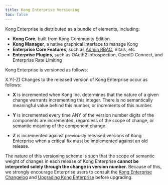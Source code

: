 ```yaml
---
title: Kong Enterprise Versioning
toc: false
---
```


Kong Enterprise is distributed as a bundle of elements, including:

- **Kong Core**, built from Kong Community Edition
- **Kong Manager**, a native graphical interface to manage Kong
- **Enterprise Core Features**, such as [Admin RBAC](https://support.konghq.com/hc/en-us/articles/115001049953-Setting-Up-Admin-API-RBAC), Vitals, etc
- **Enterprise Plugins**, such as OAuth2 Introspection, OpenID Connect, and Enterprise Rate Limiting

Kong Enterprise is versioned as follows:

X.Y(-Z)
Changes to the released version of Kong Enterprise occur as follows:

- **X** is incremented when Kong Inc. determines that the nature of a given 
change warrants incrementing this integer. There is no semantically meaningful 
value behind this number, or increments of this number.

- **Y** is incremented every time ANY of the version number digits of the 
components are incremented, regardless of the scope of change, or semantic 
meaning of the component change.

- **Z** is incremented against previously released versions of Kong Enterprise 
when a critical fix must be implemented against an old release.

The nature of this versioning scheme is such that the scope of semantic weight 
of changes in each release of Kong Enterprise **cannot be interpreted solely 
through the change in version number**. Because of this, we strongly encourage 
Enterprise users to consult the 
[Kong Enterprise Changelog](/gateway/changelog) and 
[Upgrading Kong Enterprise](https://support.konghq.com/hc/en-us/articles/115009693288-Upgrading-Kong) 
before upgrading.
